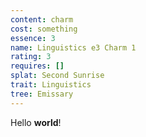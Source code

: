 ```yaml
---
content: charm
cost: something
essence: 3
name: Linguistics e3 Charm 1
rating: 3
requires: []
splat: Second Sunrise
trait: Linguistics
tree: Emissary
---
```


Hello **world**!
